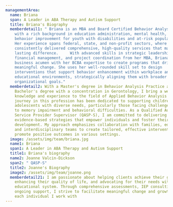 ```yaml
---
managementArea:
  name: Briana
  span: A Leader in ABA Therapy and Autism Support
  title: Briana's Biography
  memberdetail1: " Briana is an MBA and Board Certified Behavior Analyst (BCBA)
    with a rich background in education administration, mental health, and
    behavior improvement for youth with disabilities and at-risk populations.
    Her experience spans federal, state, and non-profit sectors, where she has
    consistently delivered comprehensive, high-quality services that make a
    lasting difference.     With advanced skills in strategic leadership,
    financial management, and project coordination from her MBA, Briana blends
    business acumen with her BCBA expertise to create programs that drive
    meaningful change. She uses her well-rounded skill set to design
    interventions that support behavior enhancement within workplace and
    educational environments, strategically aligning them with broader
    organizational goals."
  memberdetail2: With a Master's degree in Behavior Analysis Practice and a
    Bachelor's degree with a concentration in Gerontology, I bring a wealth of
    knowledge and experience to the field of Applied Behavior Analysis (ABA). My
    journey in this profession has been dedicated to supporting children and
    adolescents with diverse needs, particularly those facing challenges related
    to memory impairment and behavioral difficulties. As a Qualified Autism
    Service Provider Supervisor (QASP-S), I am committed to delivering
    evidence-based strategies that empower individuals and foster their
    development. My approach emphasizes collaboration with families, educators,
    and interdisciplinary teams to create tailored, effective interventions that
    promote positive outcomes in various settings.
  image: /assets/img/team/briana.jpg
  name1: Briana
  span1: A Leader in ABA Therapy and Autism Support
  title1: Briana's biography
  name2: Joanne Valcin-Dickson
  span2: " QASP-S"
  title2: Joanne's Biography
  image2: /assets/img/team/joanne.png
  memberdetail21: I am passionate about helping clients achieve their goals,
    enhancing their quality of life, and advocating for their needs within the
    educational system. Through comprehensive assessments, IEP consulting, and
    ongoing support, I strive to facilitate meaningful change and growth for
    each individual I work with
---
```

